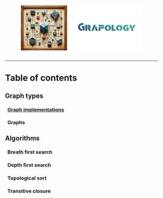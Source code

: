 <div align="center">
    <img 
        src="imgs/logo.png" 
        alt="Répétiteur logo"
        height="150px"
        width="400px"
        />
</div>
<br/>
<hr/>

# Table of contents
## Graph types
### &nbsp;&nbsp;[Graph implementations](graph_implementations.md)
### &nbsp;&nbsp;Graphs
## Algorithms
### &nbsp;&nbsp;Breath first search
### &nbsp;&nbsp;Depth first search
### &nbsp;&nbsp;Topological sort
### &nbsp;&nbsp;Transitive closure
